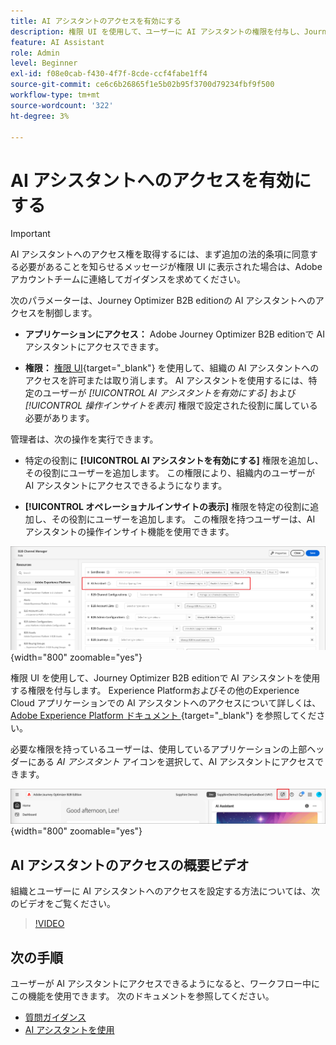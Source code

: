 ```yaml
---
title: AI アシスタントのアクセスを有効にする
description: 権限 UI を使用して、ユーザーに AI アシスタントの権限を付与し、Journey Optimizer B2B editionでのアクセスを有効にします。
feature: AI Assistant
role: Admin
level: Beginner
exl-id: f08e0cab-f430-4f7f-8cde-ccf4fabe1ff4
source-git-commit: ce6c6b26865f1e5b02b95f3700d79234fbf9f500
workflow-type: tm+mt
source-wordcount: '322'
ht-degree: 3%

---
```


# AI アシスタントへのアクセスを有効にする

>[!IMPORTANT]
>
>AI アシスタントへのアクセス権を取得するには、まず追加の法的条項に同意する必要があることを知らせるメッセージが権限 UI に表示された場合は、Adobe アカウントチームに連絡してガイダンスを求めてください。

次のパラメーターは、Journey Optimizer B2B editionの AI アシスタントへのアクセスを制御します。

* **アプリケーションにアクセス：** Adobe Journey Optimizer B2B editionで AI アシスタントにアクセスできます。

* **権限：** [&#x200B; 権限 UI](https://experienceleague.adobe.com/ja/docs/experience-platform/access-control/abac/permissions-ui/permissions){target="_blank"} を使用して、組織の AI アシスタントへのアクセスを許可または取り消します。 AI アシスタントを使用するには、特定のユーザーが _[!UICONTROL AI アシスタントを有効にする]_ および _[!UICONTROL 操作インサイトを表示]_ 権限で設定された役割に属している必要があります。

管理者は、次の操作を実行できます。

* 特定の役割に **[!UICONTROL AI アシスタントを有効にする]** 権限を追加し、その役割にユーザーを追加します。 この権限により、組織内のユーザーが AI アシスタントにアクセスできるようになります。

* **[!UICONTROL オペレーショナルインサイトの表示]** 権限を特定の役割に追加し、その役割にユーザーを追加します。 この権限を持つユーザーは、AI アシスタントの操作インサイト機能を使用できます。

![AI アシスタントの権限の割り当て &#x200B;](./assets/ai-assistant-permissions.png){width="800" zoomable="yes"}

権限 UI を使用して、Journey Optimizer B2B editionで AI アシスタントを使用する権限を付与します。 Experience Platformおよびその他のExperience Cloud アプリケーションでの AI アシスタントへのアクセスについて詳しくは、[Adobe Experience Platform ドキュメント &#x200B;](https://experienceleague.adobe.com/ja/docs/experience-platform/ai-assistant/access){target="_blank"} を参照してください。

必要な権限を持っているユーザーは、使用しているアプリケーションの上部ヘッダーにある _AI アシスタント_ アイコンを選択して、AI アシスタントにアクセスできます。

![&#x200B; アプリケーションヘッダーの AI アシスタント アイコン &#x200B;](./assets/ai-assistant-icon-header.png){width="800" zoomable="yes"}

## AI アシスタントのアクセスの概要ビデオ

組織とユーザーに AI アシスタントへのアクセスを設定する方法については、次のビデオをご覧ください。

>[!VIDEO](https://video.tv.adobe.com/v/3436470/?learn=on)

## 次の手順

ユーザーが AI アシスタントにアクセスできるようになると、ワークフロー中にこの機能を使用できます。 次のドキュメントを参照してください。

* [質問ガイダンス](./question-guidance.md)
* [AI アシスタントを使用](./use-ai-assistant.md)
